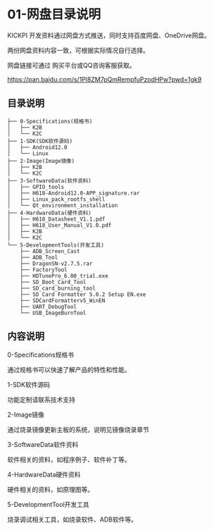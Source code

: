 # 01-网盘目录说明

KICKPI 开发资料通过网盘方式推送，同时支持百度网盘、OneDrive网盘。

两份网盘资料内容一致，可根据实际情况自行选择。

网盘链接可通过 购买平台或QQ咨询客服获取。

[https://pan.baidu.com/s/1Pl8ZM7pQmRempfuPzodHPw?pwd=1gk9 ](https://pan.baidu.com/s/1Pl8ZM7pQmRempfuPzodHPw?pwd=1gk9)

## 目录说明

```
├── 0-Specifications(规格书)
│   ├── K2B
│   └── K2C
├── 1-SDK(SDK软件源码)
│   ├── Android12.0
│   └── Linux
├── 2-Image(Image镜像)
│   ├── K2B
│   └── K2C
├── 3-SoftwareData(软件资料)
│   ├── GPIO_tools
│   ├── H618-Android12.0-APP_signature.rar
│   ├── Linux_pack_rootfs_shell
│   └── Qt_environment_installation
├── 4-HardwareData(硬件资料)
│   ├── H618_Datasheet_V1.1.pdf
│   ├── H618_User_Manual_V1.0.pdf
│   ├── K2B
│   └── K2C
└── 5-DevelopmentTools(开发工具)
    ├── ADB_Screen_Cast
    ├── ADB_Tool
    ├── DragonSN-v2.7.5.rar
    ├── FactoryTool
    ├── HDTunePro_6.00_trial.exe
    ├── SD_Boot_Card_Tool
    ├── SD_card_burning_tool
    ├── SD Card Formatter 5.0.2 Setup EN.exe
    ├── SDCardFormatterv5_WinEN
    ├── UART_DebugTool
    └── USB_ImageBurnTool
```



## 内容说明

0-Specifications规格书

通过规格书可以快速了解产品的特性和性能。



1-SDK软件源码

功能定制请联系技术支持



2-Image镜像

通过烧录镜像更新主板的系统，说明见镜像烧录章节



3-SoftwareData软件资料

软件相关的资料，如程序例子、软件补丁等。



4-HardwareData硬件资料

硬件相关的资料，如原理图等。



5-DevelopmentTool开发工具

烧录调试相关工具，如烧录软件、ADB软件等。

